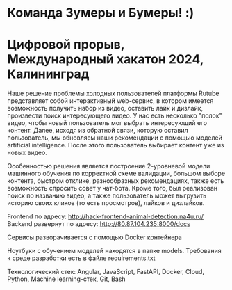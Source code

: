 # Команда Зумеры и Бумеры! :)
# Цифровой прорыв, Международный хакатон 2024, Калининград

Наше решение проблемы холодных пользователей платформы Rutube представляет собой интерактивный web-сервис, в котором имеется возможность получить набор из видео, оставить лайк и дизлайк, произвести поиск интересующего видео. У нас есть несколько "полок" видео, чтобы новый пользователь мог выбрать интересующий его контент. Далее, исходя из обратной связи, которую оставил пользователь, мы обновляем наши рекомендации с помощью моделей artificial intelligence. После этого пользователь выбирает контент уже из новых видео.

Особенностью решения является построение 2-уровневой модели машинного обучения по корректной схеме валидации, большом выборе контента, быстром отклике, разнообразных рекомендациях, также есть возможность спросить совет у чат-бота.
Кроме того, был реализован поиск по названию видео, а также пользователь может выгрузить историю своих кликов (то есть просмотров), лайков и дизлайков.

Frontend по адресу: http://hack-frontend-animal-detection.na4u.ru/
Backend развернут по адресу: http://80.87.104.235:8000/docs

Сервисы разворачивается с помощью Docker контейнера  

Ноутбуки с обучением моделей находятся в папке models. 
Требования к среде разработки есть в файле requirements.txt  

Технологический стек: Angular, JavaScript, FastAPI, Docker, Cloud, Python, Machine learning-стек, Git, Bash
